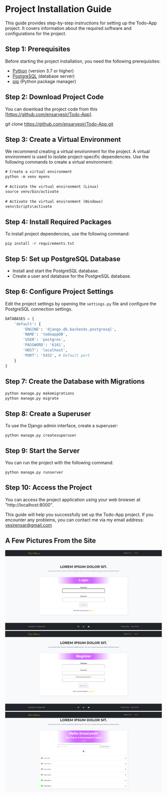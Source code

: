 # Project Installation Guide

This guide provides step-by-step instructions for setting up the Todo-App project. It covers information about the required software and configurations for the project.

## Step 1: Prerequisites

Before starting the project installation, you need the following prerequisites:

- [Python](https://www.python.org/) (version 3.7 or higher)
- [PostgreSQL](https://www.postgresql.org/) (database server)
- [pip](https://pip.pypa.io/en/stable/installing/) (Python package manager)

## Step 2: Download Project Code

You can download the project code from this [https://github.com/ensaryesir/Todo-App].

git clone https://github.com/ensaryesir/Todo-App.git

## Step 3: Create a Virtual Environment

We recommend creating a virtual environment for the project. A virtual environment is used to isolate project-specific dependencies. Use the following commands to create a virtual environment:

```shell
# Create a virtual environment
python -m venv myenv 

# Activate the virtual environment (Linux)
source venv/bin/activate

# Activate the virtual environment (Windows)
venv\Scripts\activate
```

## Step 4: Install Required Packages

To install project dependencies, use the following command:

```shell
pip install -r requirements.txt
```

## Step 5: Set up PostgreSQL Database

- Install and start the PostgreSQL database.
- Create a user and database for the PostgreSQL database.

## Step 6: Configure Project Settings

Edit the project settings by opening the `settings.py` file and configure the PostgreSQL connection settings.

```python
DATABASES = {
    'default': {
        'ENGINE': 'django.db.backends.postgresql',
        'NAME': 'todoappDB',
        'USER': 'postgres',
        'PASSWORD': '6161',
        'HOST': 'localhost',
        'PORT': '5432', # Default port
    }
}
```

## Step 7: Create the Database with Migrations

```shell
python manage.py makemigrations
python manage.py migrate
```

## Step 8: Create a Superuser

To use the Django admin interface, create a superuser:

```shell
python manage.py createsuperuser
```

## Step 9: Start the Server

You can run the project with the following command:

```shell
python manage.py runserver
```

## Step 10: Access the Project

You can access the project application using your web browser at "http://localhost:8000".

This guide will help you successfully set up the Todo-App project. 
If you encounter any problems, you can contact me via my email address: yesirensar@gmail.com


## A Few Pictures From the Site
![Project Image](./todo/static/project-images/login.png)
![Project Image](./todo/static/project-images/registration.png)
![Project Image](./todo/static/project-images/main.png)
